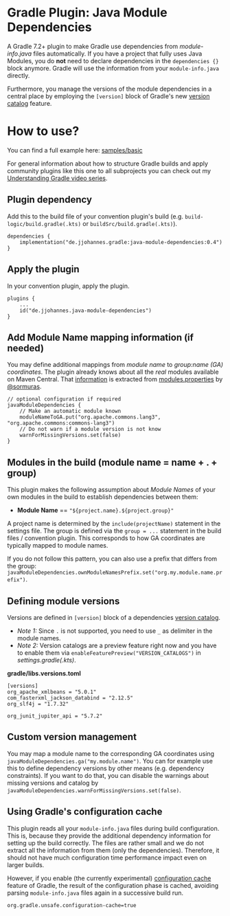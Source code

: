 # Gradle Plugin: Java Module Dependencies 

A Gradle 7.2+ plugin to make Gradle use dependencies from _module-info.java_ files automatically.
If you have a project that fully uses Java Modules, you do **not** need to declare dependencies in the `dependencies {}` block anymore.
Gradle will use the information from your `module-info.java` directly.

Furthermore, you manage the versions of the module dependencies in a central place by employing the `[version]` block
of Gradle's new [version catalog](https://docs.gradle.org/current/userguide/platforms.html#sub:version-catalog) feature.

# How to use?

You can find a full example here: [samples/basic](samples/basic)

For general information about how to structure Gradle builds and apply community plugins like this one to all subprojects
you can check out my [Understanding Gradle video series](https://www.youtube.com/playlist?list=PLWQK2ZdV4Yl2k2OmC_gsjDpdIBTN0qqkE). 

## Plugin dependency

Add this to the build file of your convention plugin's build
(e.g. `build-logic/build.gradle(.kts)` or `buildSrc/build.gradle(.kts)`).

```
dependencies {
    implementation("de.jjohannes.gradle:java-module-dependencies:0.4")
}
```

## Apply the plugin

In your convention plugin, apply the plugin.

```
plugins {
    ...
    id("de.jjohannes.java-module-dependencies")
}
```

## Add Module Name mapping information (if needed)

You may define additional mappings from _module name_ to _group:name (GA) coordinates_.
The plugin already knows about all the _real_ modules available on Maven Central.
That [information](src/main/resources/de/jjohannes/gradle/moduledependencies/modules.properties)
is extracted from [modules.properties](https://github.com/sormuras/modules/blob/4eddb1225ee534e108075df1f1eed4b6f7ba1c5c/com.github.sormuras.modules/com/github/sormuras/modules/modules.properties)
by [@sormuras](https://github.com/sormuras).

```
// optional configuration if required
javaModuleDependencies {
    // Make an automatic module known
    moduleNameToGA.put("org.apache.commons.lang3", "org.apache.commons:commons-lang3")
    // Do not warn if a module version is not know
    warnForMissingVersions.set(false)
}
```

## Modules in the build (module name = name + . + group)

This plugin makes the following assumption about _Module Names_ of your own modules in the build to establish dependencies between them:

- **Module Name** == `"${project.name}.${project.group}"`

A project name is determined by the `include(projectName)` statement in the settings file.
The group is defined via the `group = ...` statement in the build files / convention plugin.
This corresponds to how GA coordinates are typically mapped to module names.

If you do not follow this pattern, you can also use a prefix that differs from the group:
`javaModuleDependencies.ownModuleNamesPrefix.set("org.my.module.name.prefix")`.

## Defining module versions

Versions are defined in `[version]` block of a dependencies [version catalog](https://docs.gradle.org/current/userguide/platforms.html#sub:version-catalog).
- *Note 1:* Since `.` is not supported, you need to use `_` as delimiter in the module names.
- *Note 2:* Version catalogs are a preview feature right now and you have to enable them via `enableFeaturePreview("VERSION_CATALOGS")` in _settings.gradle(.kts)_.

**gradle/libs.versions.toml**
```
[versions]
org_apache_xmlbeans = "5.0.1"
com_fasterxml_jackson_databind = "2.12.5"
org_slf4j = "1.7.32"

org_junit_jupiter_api = "5.7.2"
```

## Custom version management

You may map a module name to the corresponding GA coordinates using `javaModuleDependencies.ga("my.module.name")`.
You can for example use this to define dependency versions by other means (e.g. dependency constraints).
If you want to do that, you can disable the warnings about missing versions and catalog by
`javaModuleDependencies.warnForMissingVersions.set(false)`.

## Using Gradle's configuration cache

This plugin reads all your `module-info.java` files during build configuration.
This is, because they provide the additional dependency information for setting up the build correctly.
The files are rather small and we do not extract all the information from them (only the dependencies).
Therefore, it should not have much configuration time performance impact even on larger builds.

However, if you enable (the currently experimental) [configuration cache](https://docs.gradle.org/current/userguide/configuration_cache.html)
feature of Gradle, the result of the configuration phase is cached, avoiding parsing `module-info.java` files again in a successive build run.

```
org.gradle.unsafe.configuration-cache=true
```


